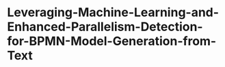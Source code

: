 # Leveraging-Machine-Learning-and-Enhanced-Parallelism-Detection-for-BPMN-Model-Generation-from-Text
